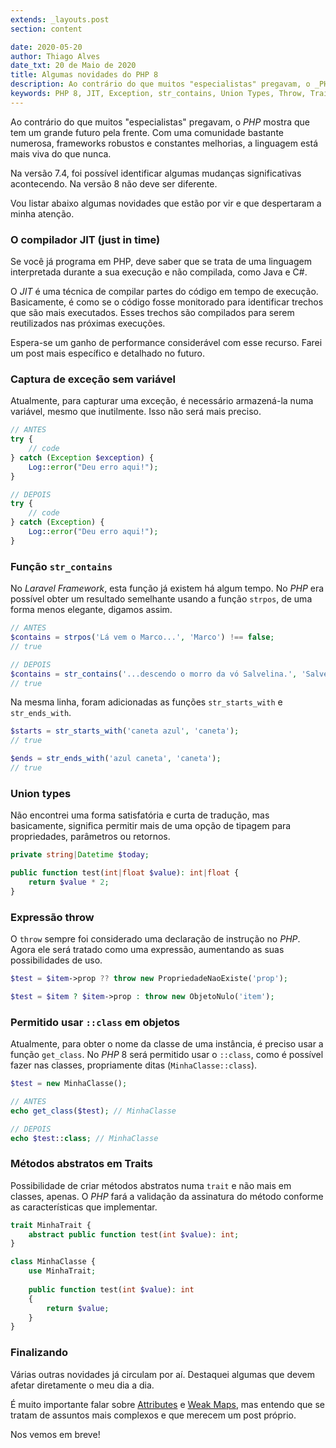 ```yaml
---
extends: _layouts.post
section: content

date: 2020-05-20
author: Thiago Alves
date_txt: 20 de Maio de 2020
title: Algumas novidades do PHP 8
description: Ao contrário do que muitos "especialistas" pregavam, o _PHP_ mostra que tem um grande futuro pela frente. Com uma comunidade bastante numerosa, frameworks robustos e constantes melhorias, a linguagem está mais viva do que nunca.
keywords: PHP 8, JIT, Exception, str_contains, Union Types, Throw, Traits
---
```


Ao contrário do que muitos "especialistas" pregavam, o _PHP_ mostra que tem um grande futuro pela frente. Com uma comunidade bastante numerosa, frameworks robustos e constantes melhorias, a linguagem está mais viva do que nunca.

Na versão 7.4, foi possível identificar algumas mudanças significativas acontecendo. Na versão 8 não deve ser diferente.

Vou listar abaixo algumas novidades que estão por vir e que despertaram a minha atenção.

### O compilador JIT (just in time)

Se você já programa em PHP, deve saber que se trata de uma linguagem interpretada durante a sua execução e não compilada, como Java e C#.

O _JIT_ é uma técnica de compilar partes do código em tempo de execução. Basicamente, é como se o código fosse monitorado para identificar trechos que são mais executados. Esses trechos são compilados para serem reutilizados nas próximas execuções.

Espera-se um ganho de performance considerável com esse recurso. Farei um post mais específico e detalhado no futuro.

### Captura de exceção sem variável

Atualmente, para capturar uma exceção, é necessário armazená-la numa variável, mesmo que inutilmente. Isso não será mais preciso.

```php
// ANTES
try {
    // code
} catch (Exception $exception) {
    Log::error("Deu erro aqui!");
}

// DEPOIS
try {
    // code
} catch (Exception) {
    Log::error("Deu erro aqui!");
}
```

### Função `str_contains`

No _Laravel Framework_, esta função já existem há algum tempo. No _PHP_ era possível obter um resultado semelhante usando a função `strpos`, de uma forma menos elegante, digamos assim.

```php
// ANTES
$contains = strpos('Lá vem o Marco...', 'Marco') !== false;
// true

// DEPOIS
$contains = str_contains('...descendo o morro da vó Salvelina.', 'Salvelina');
// true
```

Na mesma linha, foram adicionadas as funções `str_starts_with` e `str_ends_with`.

```php
$starts = str_starts_with('caneta azul', 'caneta');
// true

$ends = str_ends_with('azul caneta', 'caneta');
// true
```

### Union types

Não encontrei uma forma satisfatória e curta de tradução, mas basicamente, significa permitir mais de uma opção de tipagem para propriedades, parâmetros ou retornos.

```php
private string|Datetime $today;

public function test(int|float $value): int|float {
    return $value * 2;
}
```

### Expressão throw

O `throw` sempre foi considerado uma declaração de instrução no _PHP_. Agora ele será tratado como uma expressão, aumentando as suas possibilidades de uso.

```php
$test = $item->prop ?? throw new PropriedadeNaoExiste('prop');

$test = $item ? $item->prop : throw new ObjetoNulo('item');
``` 

### Permitido usar `::class` em objetos

Atualmente, para obter o nome da classe de uma instância, é preciso usar a função `get_class`. No _PHP_ 8 será permitido usar o `::class`, como é possível fazer nas classes, propriamente ditas (`MinhaClasse::class`).

```php
$test = new MinhaClasse();

// ANTES
echo get_class($test); // MinhaClasse

// DEPOIS
echo $test::class; // MinhaClasse
```

### Métodos abstratos em Traits

Possibilidade de criar métodos abstratos numa `trait` e não mais em classes, apenas. O _PHP_ fará a validação da assinatura do método conforme as características que implementar.

```php
trait MinhaTrait {
    abstract public function test(int $value): int;
}

class MinhaClasse {
    use MinhaTrait;
    
    public function test(int $value): int
    {
        return $value;    
    }
}
```

### Finalizando

Várias outras novidades já circulam por aí. Destaquei algumas que devem afetar diretamente o meu dia a dia.

É muito importante falar sobre [Attributes](https://wiki.php.net/rfc/attributes_v2) e [Weak Maps](https://wiki.php.net/rfc/weak_maps), mas entendo que se tratam de assuntos mais complexos e que merecem um post próprio.

Nos vemos em breve!